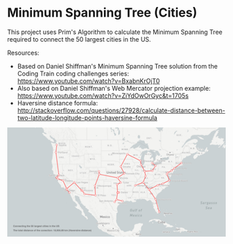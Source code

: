Minimum Spanning Tree (Cities)
==============================

This project uses Prim's Algorithm to calculate the Minimum Spanning Tree required to connect the 50 largest cities in the US.

Resources: 
* Based on Daniel Shiffman's Minimum Spanning Tree solution from the Coding Train coding challenges series:
https://www.youtube.com/watch?v=BxabnKrOjT0
* Also based on Daniel Shiffman's Web Mercator projection example:
https://www.youtube.com/watch?v=ZiYdOwOrGyc&t=1705s
* Haversine distance formula: 
http://stackoverflow.com/questions/27928/calculate-distance-between-two-latitude-longitude-points-haversine-formula

<p align="center">
  <img src="images/screenShot.png"/>
</p>

